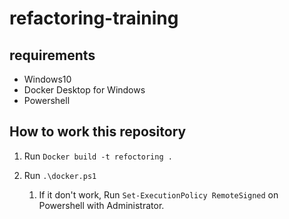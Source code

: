 # refactoring-training
## requirements
- Windows10
- Docker Desktop for Windows
- Powershell

## How to work this repository

1. Run `Docker build -t refoctoring .`

2. Run `.\docker.ps1`

    1. If it don't work, Run `Set-ExecutionPolicy RemoteSigned` on Powershell with Administrator.
